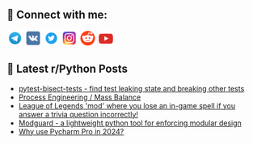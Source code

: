 ## 🔎 Connect with me:
[<img src="https://github.com/bullbesh/bullbesh/blob/main/images/Telegram.png" width="32" height="32" />](https://t.me/bullbesh)
[<img src="https://github.com/bullbesh/bullbesh/blob/main/images/VK.png" width="32" height="32" />](https://vk.com/bullbesh)
[<img src="https://github.com/bullbesh/bullbesh/blob/main/images/Twitter.png" width="32" height="32" />](https://twitter.com/bullbesh1)
[<img src="https://github.com/bullbesh/bullbesh/blob/main/images/Instagram.png" width="32" height="32" />](https://www.instagram.com/bullbesh)
[<img src="https://github.com/bullbesh/bullbesh/blob/main/images/Reddit.png" width="32" height="32" />](https://www.reddit.com/user/bullbesh)
[<img src="https://github.com/bullbesh/bullbesh/blob/main/images/YouTube.png" width="32" height="32" />](https://www.youtube.com/channel/UCtfjRs6uzgq5mfm8S06WTcg)

## 📕 Latest r/Python Posts
<!-- BLOG-POST-LIST:START -->
- [pytest-bisect-tests - find test leaking state and breaking other tests](https://www.reddit.com/r/Python/comments/1aqzfqe/pytestbisecttests_find_test_leaking_state_and/)
- [Process Engineering / Mass Balance](https://www.reddit.com/r/Python/comments/1aqumm3/process_engineering_mass_balance/)
- [League of Legends &#39;mod&#39; where you lose an in-game spell if you answer a trivia question incorrectly!](https://www.reddit.com/r/Python/comments/1aqto8c/league_of_legends_mod_where_you_lose_an_ingame/)
- [Modguard - a lightweight python tool for enforcing modular design](https://www.reddit.com/r/Python/comments/1aqtjyx/modguard_a_lightweight_python_tool_for_enforcing/)
- [Why use Pycharm Pro in 2024?](https://www.reddit.com/r/Python/comments/1aqr39j/why_use_pycharm_pro_in_2024/)
<!-- BLOG-POST-LIST:END -->
